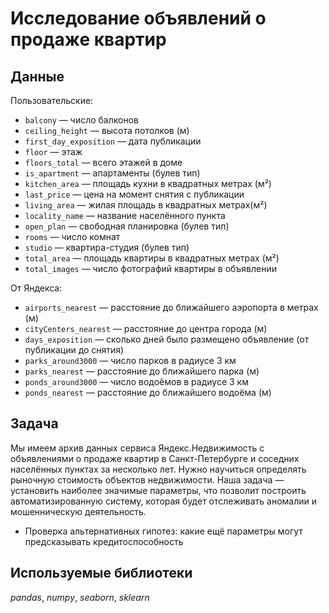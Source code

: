 # Исследование объявлений о продаже квартир

## Данные


Пользовательские:
- `balcony` — число балконов
- `ceiling_height` — высота потолков (м)
- `first_day_exposition` — дата публикации
- `floor` — этаж
- `floors_total` — всего этажей в доме
- `is_apartment` — апартаменты (булев тип)
- `kitchen_area` — площадь кухни в квадратных метрах (м²)
- `last_price` — цена на момент снятия с публикации
- `living_area` — жилая площадь в квадратных метрах(м²)
- `locality_name` — название населённого пункта
- `open_plan` — свободная планировка (булев тип)
- `rooms` — число комнат
- `studio` — квартира-студия (булев тип)
- `total_area` — площадь квартиры в квадратных метрах (м²)
- `total_images` — число фотографий квартиры в объявлении

От Яндекса:
- `airports_nearest` — расстояние до ближайшего аэропорта в метрах (м)
- `cityCenters_nearest` — расстояние до центра города (м)
- `days_exposition` — сколько дней было размещено объявление (от публикации до снятия)
- `parks_around3000` — число парков в радиусе 3 км
- `parks_nearest` — расстояние до ближайшего парка (м)
- `ponds_around3000` — число водоёмов в радиусе 3 км
- `ponds_nearest` — расстояние до ближайшего водоёма (м)

## Задача

Мы имеем архив данных сервиса Яндекс.Недвижимость с объявлениями о продаже квартир в Санкт-Петербурге и соседних населённых пунктах за несколько лет. Нужно научиться определять рыночную стоимость объектов недвижимости. Наша задача — установить наиболее значимые параметры, что позволит построить автоматизированную систему, которая будет отслеживать аномалии и мошенническую деятельность.
- Проверка альтернативных гипотез: какие ещё параметры могут предсказывать кредитоспособность

## Используемые библиотеки
*pandas*, *numpy*, *seaborn*, *sklearn*
